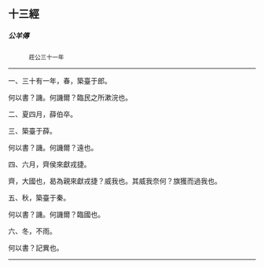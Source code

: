 

## 十三經

##### 公羊傳
　　　`莊公三十一年`

* * *

一、三十有一年，春，築臺于郎。

何以書？譏。何譏爾？臨民之所漱浣也。

二、夏四月，薛伯卒。

三、築臺于薛。

何以書？譏。何譏爾？遠也。

四、六月，齊侯來獻戎捷。

齊，大國也，曷為親來獻戎捷？威我也。其威我奈何？旗獲而過我也。

五、秋，築臺于秦。

何以書？譏。何譏爾？臨國也。

六、冬，不雨。

何以書？記異也。

* * *

